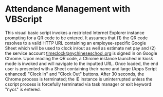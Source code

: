 # Attendance Management with VBScript

This visual basic script invokes a restricted Internet Explorer instance prompting for a QR code to be entered. It assumes that (1) the QR code resolves to a valid HTTP URL containing an employee-specific Google Sheet which will be used to clock in/out as well as estimate net pay and (2) the service account timeclock@nychineseschool.org is signed in on Google Chrome. Upon reading the QR code, a Chrome instance launched in kiosk mode is invoked and will navigate to the inputted URL. Once loaded, the end user is presented with a Sheet containing their name and large (Apps Script enhanced) "Clock In" and "Clock Out" buttons. After 30 seconds, the Chrome process is terminated; the IE instance is uninterrupted unless the cscript process is forcefully terminated via task manager or exit keyword "nycs" is entered.
